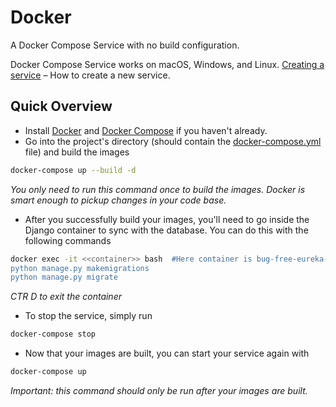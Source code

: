 # Docker

A Docker Compose Service with no build configuration.

Docker Compose Service works on macOS, Windows, and Linux. [Creating a service](https://docs.docker.com/compose/) – How to create a new service.

## Quick Overview
* Install [Docker](https://docs.docker.com/install/linux/docker-ce/ubuntu/) and [Docker Compose](https://docs.docker.com/compose/install/) if you haven't already.
* Go into the project's directory (should contain the [docker-compose.yml](https://docs.docker.com/compose/compose-file/) file) and build the images

```sh
docker-compose up --build -d
```

*You only need to run this command once to build the images. Docker is smart enough to pickup changes in your code base.*

* After you successfully build your images, you'll need to go inside the Django container to sync with the database. You can do this with the following commands


```sh
docker exec -it <<container>> bash  #Here container is bug-free-eureka-master_web_1
python manage.py makemigrations
python manage.py migrate
```

*CTR D to exit the container*

* To stop the service, simply run

```sh
docker-compose stop
```

* Now that your images are built, you can start your service again with

```sh
docker-compose up
```

*Important: this command should only be run after your images are built.*
